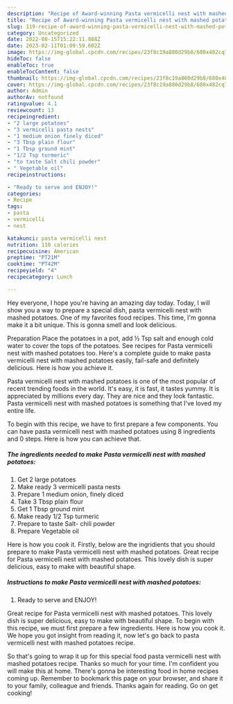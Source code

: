 ```yaml
---
description: "Recipe of Award-winning Pasta vermicelli nest with mashed potatoes"
title: "Recipe of Award-winning Pasta vermicelli nest with mashed potatoes"
slug: 119-recipe-of-award-winning-pasta-vermicelli-nest-with-mashed-potatoes
category: Uncategorized
date: 2022-08-15T15:22:11.088Z
date: 2023-02-11T01:09:59.602Z
image: https://img-global.cpcdn.com/recipes/23f8c19a880d29b8/680x482cq70/pasta-vermicelli-nest-with-mashed-potatoes-recipe-main-photo.jpg
hideToc: false
enableToc: true
enableTocContent: false
thumbnail: https://img-global.cpcdn.com/recipes/23f8c19a880d29b8/680x482cq70/pasta-vermicelli-nest-with-mashed-potatoes-recipe-main-photo.jpg
cover: https://img-global.cpcdn.com/recipes/23f8c19a880d29b8/680x482cq70/pasta-vermicelli-nest-with-mashed-potatoes-recipe-main-photo.jpg
author: Admin
authorAv: notfound
ratingvalue: 4.1
reviewcount: 13
recipeingredient:
- "2 large potatoes"
- "3 vermicelli pasta nests"
- "1 medium onion finely diced"
- "3 Tbsp plain flour"
- "1 Tbsp ground mint"
- "1/2 Tsp turmeric"
- "to taste Salt chili powder"
- " Vegetable oil"
recipeinstructions:

- "Ready to serve and ENJOY!"
categories:
- Recipe
tags:
- pasta
- vermicelli
- nest

katakunci: pasta vermicelli nest 
nutrition: 110 calories
recipecuisine: American
preptime: "PT21M"
cooktime: "PT42M"
recipeyield: "4"
recipecategory: Lunch

---
```



Hey everyone, I hope you're having an amazing day today. Today, I will show you a way to prepare a special dish, pasta vermicelli nest with mashed potatoes. One of my favorites food recipes. This time, I'm gonna make it a bit unique. This is gonna smell and look delicious.

Preparation Place the potatoes in a pot, add ½ Tsp salt and enough cold water to cover the tops of the potatoes. See recipes for Pasta vermicelli nest with mashed potatoes too. Here&#39;s a complete guide to make pasta vermicelli nest with mashed potatoes easily, fail-safe and definitely delicious. Here is how you achieve it.

Pasta vermicelli nest with mashed potatoes is one of the most popular of recent trending foods in the world. It's easy, it is fast, it tastes yummy. It is appreciated by millions every day. They are nice and they look fantastic. Pasta vermicelli nest with mashed potatoes is something that I've loved my entire life.


To begin with this recipe, we have to first prepare a few components. You can have pasta vermicelli nest with mashed potatoes using 8 ingredients and 0 steps. Here is how you can achieve that.

<!--inarticleads1-->

##### The ingredients needed to make Pasta vermicelli nest with mashed potatoes:

1. Get 2 large potatoes
1. Make ready 3 vermicelli pasta nests
1. Prepare 1 medium onion, finely diced
1. Take 3 Tbsp plain flour
1. Get 1 Tbsp ground mint
1. Make ready 1/2 Tsp turmeric
1. Prepare to taste Salt- chili powder
1. Prepare  Vegetable oil


Here is how you cook it. Firstly, below are the ingridients that you should prepare to make Pasta vermicelli nest with mashed potatoes. Great recipe for Pasta vermicelli nest with mashed potatoes. This lovely dish is super delicious, easy to make with beautiful shape. 

<!--inarticleads2-->

##### Instructions to make Pasta vermicelli nest with mashed potatoes:


1. Ready to serve and ENJOY!

Great recipe for Pasta vermicelli nest with mashed potatoes. This lovely dish is super delicious, easy to make with beautiful shape. To begin with this recipe, we must first prepare a few ingredients. Here is how you cook it. We hope you got insight from reading it, now let&#39;s go back to pasta vermicelli nest with mashed potatoes recipe. 

So that's going to wrap it up for this special food pasta vermicelli nest with mashed potatoes recipe. Thanks so much for your time. I'm confident you will make this at home. There's gonna be interesting food in home recipes coming up. Remember to bookmark this page on your browser, and share it to your family, colleague and friends. Thanks again for reading. Go on get cooking!
